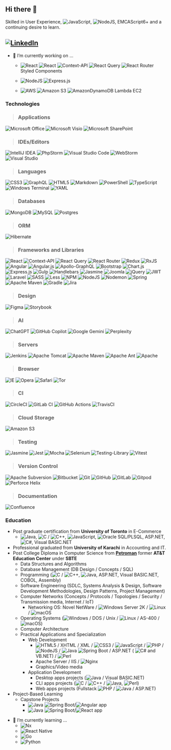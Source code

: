 ## Hi there 👋
Skilled in User Experience, ![JavaScript](https://img.shields.io/badge/javascript-%23323330.svg?flat&logo=javascript&logoColor=%23F7DF1E), ![NodeJS](https://img.shields.io/badge/node.js-6DA55F?style=flat&logo=node.js&logoColor=white), EMCAScript6+ and a continuing desire to learn.

[![LinkedIn](https://img.shields.io/badge/linkedin-%230077B5.svg?style=social-green&logo=linkedin&logoColor=white)](http://www.linkedin.com/in/syed-hussain-toronto)
---
- 🔭 I’m currently working on ...
  - ![React](https://img.shields.io/badge/react-%2320232a.svg?style=flat&logo=react&logoColor=%2361DAFB) ![React](https://img.shields.io/badge/react-%2320232a.svg?style=flat&logo=react&logoColor=%2361DAFB)
![Context-API](https://img.shields.io/badge/Context--Api-000000?style=flat&logo=react)
![React Query](https://img.shields.io/badge/-React%20Query-FF4154?style=flat&logo=react%20query&logoColor=white) 
![React Router](https://img.shields.io/badge/React_Router-CA4245?style=flat&logo=react-router&logoColor=white) Styled Components

  - ![NodeJS](https://img.shields.io/badge/node.js-6DA55F?style=flat&logo=node.js&logoColor=white) ![Express.js](https://img.shields.io/badge/express.js-%23404d59.svg?style=flat&logo=express&logoColor=%2361DAFB)
  - ![AWS](https://img.shields.io/badge/AWS-%23FF9900.svg?style=flat&logo=amazon-aws&logoColor=white) ![Amazon S3](https://img.shields.io/badge/Amazon%20S3-FF9900?style=flat&logo=amazons3&logoColor=white) ![AmazonDynamoDB](https://img.shields.io/badge/Amazon%20DynamoDB-4053D6?style=flat&logo=Amazon%20DynamoDB&logoColor=white) Lambda EC2


### Technologies
> ### Applications
![Microsoft Office](https://img.shields.io/badge/Microsoft_Office-D83B01?style=flat-square&logo=microsoft-office&logoColor=white)
![Microsoft Visio ](https://img.shields.io/badge/Microsoft_Visio-3955A3?style=flat-square&logo=microsoft-visio&logoColor=white)
![Microsoft SharePoint ](https://img.shields.io/badge/Microsoft_SharePoint-0078D4?style=flat-square&logo=microsoft-sharepoint&logoColor=white)

> ### IDEs/Editors
![IntelliJ IDEA](https://img.shields.io/badge/IntelliJIDEA-000000.svg?style=flat-square&logo=intellij-idea&logoColor=white)
![PhpStorm](https://img.shields.io/badge/phpstorm-143?style=flat-square&logo=phpstorm&logoColor=black&color=black&labelColor=darkorchid)
![Visual Studio Code](https://img.shields.io/badge/Visual%20Studio%20Code-0078d7.svg?style=flat-square&logo=visual-studio-code&logoColor=white)
![WebStorm](https://img.shields.io/badge/webstorm-143?style=flat-square&logo=webstorm&logoColor=white&color=black)
![Visual Studio](https://img.shields.io/badge/Visual%20Studio-5C2D91.svg?style=flat-square&logo=visual-studio&logoColor=white)

> ### Languages
![CSS3](https://img.shields.io/badge/css3-%231572B6.svg?style=flat-square&logo=css3&logoColor=white)
![GraphQL](https://img.shields.io/badge/-GraphQL-E10098?style=flat-square&logo=graphql&logoColor=white)
![HTML5](https://img.shields.io/badge/html5-%23E34F26.svg?style=flat-square&logo=html5&logoColor=white)
![Markdown](https://img.shields.io/badge/markdown-%23000000.svg?style=flat-square&logo=markdown&logoColor=white)
![PowerShell](https://img.shields.io/badge/PowerShell-%235391FE.svg?style=flat-square&logo=powershell&logoColor=white)
![TypeScript](https://img.shields.io/badge/typescript-%23007ACC.svg?style=flat-square&logo=typescript&logoColor=white)
![Windows Terminal](https://img.shields.io/badge/Windows%20Terminal-%234D4D4D.svg?style=flat-square&logo=windows-terminal&logoColor=white)
![YAML](https://img.shields.io/badge/yaml-%23ffffff.svg?style=flat-square&logo=yaml&logoColor=151515)

> ### Databases
![MongoDB](https://img.shields.io/badge/MongoDB-%234ea94b.svg?style=flat-square&logo=mongodb&logoColor=white)
![MySQL](https://img.shields.io/badge/mysql-4479A1.svg?style=flat-square&logo=mysql&logoColor=white)
![Postgres](https://img.shields.io/badge/postgres-%23316192.svg?style=flat-square&logo=postgresql&logoColor=white)

> ### ORM
![Hibernate](https://img.shields.io/badge/Hibernate-59666C?style=flat-square&logo=Hibernate&logoColor=white)
> ### Frameworks and Libraries
![React](https://img.shields.io/badge/react-%2320232a.svg?style=flat-square&logo=react&logoColor=%2361DAFB)
![Context-API](https://img.shields.io/badge/Context--Api-000000?style=flat-square&logo=react)
![React Query](https://img.shields.io/badge/-React%20Query-FF4154?style=flat-square&logo=react%20query&logoColor=white)
![React Router](https://img.shields.io/badge/React_Router-CA4245?style=flat-square&logo=react-router&logoColor=white)
![Redux](https://img.shields.io/badge/redux-%23593d88.svg?style=flat-square&logo=redux&logoColor=white)
![RxJS](https://img.shields.io/badge/rxjs-%23B7178C.svg?style=flat-square&logo=reactivex&logoColor=white)
![Angular](https://img.shields.io/badge/angular-%23DD0031.svg?style=flat-square&logo=angular&logoColor=white)
![Angular.js](https://img.shields.io/badge/angular.js-%23E23237.svg?style=flat-square&logo=angularjs&logoColor=white)
![Apollo-GraphQL](https://img.shields.io/badge/-ApolloGraphQL-311C87?style=flat-square&logo=apollo-graphql)
![Bootstrap](https://img.shields.io/badge/bootstrap-%238511FA.svg?style=flat-square&logo=bootstrap&logoColor=white)
![Chart.js](https://img.shields.io/badge/chart.js-F5788D.svg?style=flat-square&logo=chart.js&logoColor=white)
![Express.js](https://img.shields.io/badge/express.js-%23404d59.svg?style=flat-square&logo=express&logoColor=%2361DAFB)
![Gulp](https://img.shields.io/badge/GULP-%23CF4647.svg?style=flat-square&logo=gulp&logoColor=white)
![Handlebars](https://img.shields.io/badge/Handlebars-%23000000?style=flat-square&logo=Handlebars.js&logoColor=white)
![Jasmine](https://img.shields.io/badge/jasmine-%238A4182.svg?style=flat-square&logo=jasmine&logoColor=white)
![Joomla](https://img.shields.io/badge/joomla-%235091CD.svg?style=flat-square&logo=joomla&logoColor=white)
![jQuery](https://img.shields.io/badge/jquery-%230769AD.svg?style=flat-square&logo=jquery&logoColor=white)
![JWT](https://img.shields.io/badge/JWT-black?style=flat-square&logo=JSON%20web%20tokens)
![Laravel](https://img.shields.io/badge/laravel-%23FF2D20.svg?style=flat-square&logo=laravel&logoColor=white)
![SASS](https://img.shields.io/badge/SASS-hotpink.svg?style=flat-square&logo=SASS&logoColor=white)
![Less](https://img.shields.io/badge/less-2B4C80?style=flat-square&logo=less&logoColor=white)
![NPM](https://img.shields.io/badge/NPM-%23CB3837.svg?style=flat-square&logo=npm&logoColor=white)
![NodeJS](https://img.shields.io/badge/node.js-6DA55F?style=flat-square&logo=node.js&logoColor=white)
![Nodemon](https://img.shields.io/badge/NODEMON-%23323330.svg?style=flat-square&logo=nodemon&logoColor=%BBDEAD)
![Spring](https://img.shields.io/badge/spring-%236DB33F.svg?style=flat-square&logo=spring&logoColor=white)
![Apache Maven](https://img.shields.io/badge/Apache%20Maven-C71A36?style=flat-square&logo=Apache%20Maven&logoColor=white)
![Gradle](https://img.shields.io/badge/Gradle-02303A.svg?style=flat-square&logo=Gradle&logoColor=white)
![Jira](https://img.shields.io/badge/jira-%230A0FFF.svg?style=flat-square&logo=jira&logoColor=white)
 
> ### Design
![Figma](https://img.shields.io/badge/figma-%23F24E1E.svg?style=flat-square&logo=figma&logoColor=white)
![Storybook](https://img.shields.io/badge/-Storybook-FF4785?style=flat-square&logo=storybook&logoColor=white)

> ### AI
![ChatGPT](https://img.shields.io/badge/chatGPT-74aa9c?style=flat-square&logo=openai&logoColor=white)
![GitHub Copilot](https://img.shields.io/badge/github_copilot-8957E5?style=flat-square&logo=github-copilot&logoColor=white)
![Google Gemini](https://img.shields.io/badge/google%20gemini-8E75B2?style=flat-square&logo=google%20gemini&logoColor=white)
![Perplexity](https://img.shields.io/badge/perplexity-000000?style=flat-square&logo=perplexity&logoColor=088F8F)

> ### Servers
![Jenkins](https://img.shields.io/badge/jenkins-%232C5263.svg?style=flat-square&logo=jenkins&logoColor=white)
![Apache Tomcat](https://img.shields.io/badge/apache%20tomcat-%23F8DC75.svg?style=flat-square&logo=apache-tomcat&logoColor=black)
![Apache Maven](https://img.shields.io/badge/Apache%20Maven-C71A36?style=flat-square&logo=Apache%20Maven&logoColor=white)
![Apache Ant](https://img.shields.io/badge/Apache%20Ant-A81C7D?style=flat-square&logo=Apache%20Ant&logoColor=white)
![Apache](https://img.shields.io/badge/apache-%23D42029.svg?style=flat-square&logo=apache&logoColor=white)

> ### Browser
![IE](https://img.shields.io/badge/Internet%20Explorer-0076D6?style=flat-square&logo=Internet%20Explorer&logoColor=white)
![Opera](https://img.shields.io/badge/Opera-FF1B2D?style=flat-square&logo=Opera&logoColor=white)
![Safari](https://img.shields.io/badge/Safari-000000?style=flat-square&logo=Safari&logoColor=white)
![Tor](https://img.shields.io/badge/Tor-7D4698?style=flat-square&logo=Tor-Browser&logoColor=white)

> ### CI
![CircleCI](https://img.shields.io/badge/circle%20ci-%23161616.svg?style=flat-square&logo=circleci&logoColor=white)
![GitLab CI](https://img.shields.io/badge/gitlab%20ci-%23181717.svg?style=flat-square&logo=gitlab&logoColor=white)
![GitHub Actions](https://img.shields.io/badge/github%20actions-%232671E5.svg?style=flat-square&logo=githubactions&logoColor=white)
![TravisCI](https://img.shields.io/badge/travis%20ci-%232B2F33.svg?style=flat-square&logo=travis&logoColor=white)

> ### Cloud Storage
![Amazon S3](https://img.shields.io/badge/Amazon%20S3-FF9900?style=flat-square&logo=amazons3&logoColor=white)

> ### Testing
![Jasmine](https://img.shields.io/badge/-Jasmine-%238A4182?style=flat-square&logo=Jasmine&logoColor=white)
![Jest](https://img.shields.io/badge/-jest-%23C21325?style=flat-square&logo=jest&logoColor=white)
![Mocha](https://img.shields.io/badge/-mocha-%238D6748?style=flat-square&logo=mocha&logoColor=white)
![Selenium](https://img.shields.io/badge/-selenium-%43B02A?style=flat-square&logo=selenium&logoColor=white)
![Testing-Library](https://img.shields.io/badge/-TestingLibrary-%23E33332?style=flat-square&logo=testing-library&logoColor=white)
![Vitest](https://img.shields.io/badge/-Vitest-252529?style=flat-square&logo=vitest&logoColor=FCC72B)

> ### Version Control
![Apache Subversion](https://img.shields.io/badge/subversion-%23809CC9.svg?style=flat-square&logo=subversion&logoColor=white)
![Bitbucket](https://img.shields.io/badge/bitbucket-%230047B3.svg?style=flat-square&logo=bitbucket&logoColor=white)
![Git](https://img.shields.io/badge/git-%23F05033.svg?style=flat-square&logo=git&logoColor=white)
![GitHub](https://img.shields.io/badge/github-%23121011.svg?style=flat-square&logo=github&logoColor=white)
![GitLab](https://img.shields.io/badge/gitlab-%23181717.svg?style=flat-square&logo=gitlab&logoColor=white)
![Gitpod](https://img.shields.io/badge/gitpod-f06611.svg?style=flat-square&logo=gitpod&logoColor=white)
![Perforce Helix](https://img.shields.io/badge/-PERFORCE%20HELIX-00AEEF?style=flat-square&logo=Perforce&logoColor=white)

> ### Documentation
![Confluence](https://img.shields.io/badge/confluence-%23172BF4.svg?style=flat-square&logo=confluence&logoColor=white)
### Education
- Post graduate certification from **University of Toronto** in E-Commerce
  - ![Java](https://img.shields.io/badge/java-%23ED8B00.svg?style=plastic&logo=openjdk&logoColor=white), ![C](https://img.shields.io/badge/c-%2300599C.svg?style=plastic&logo=c&logoColor=white) / ![C++](https://img.shields.io/badge/c++-%2300599C.svg?style=plastic&logo=c%2B%2B&logoColor=white), ![JavaScript](https://img.shields.io/badge/javascript-%23323330.svg?style=plastic&logo=javascript&logoColor=%23F7DF1E), ![Oracle](https://img.shields.io/badge/Oracle-F80000?style=plastic&logo=oracle&logoColor=white) SQL/PLSQL, ASP.NET, 	![C#](https://img.shields.io/badge/c%23-%23239120.svg?style=plastic&logo=csharp&logoColor=white), Visual BASIC.NET
- Professional graduated from **University of Karachi** in Accounting and IT.
- Post College Diploma in Computer Science from [**Petroman**](https://www.linkedin.com/company/petroman-training-institute-main-campus/?originalSubdomain=pk) former **AT&T Education Center** under **SBTE**
  - Data Structures and Algorithms
  - Database Management (DB Design / Concepts / SQL)
  - Programming (![C](https://img.shields.io/badge/c-%2300599C.svg?style=plastic&logo=c&logoColor=white) / ![C++](https://img.shields.io/badge/c++-%2300599C.svg?style=plastic&logo=c%2B%2B&logoColor=white), ![Java](https://img.shields.io/badge/java-%23ED8B00.svg?style=plastic&logo=openjdk&logoColor=white), ASP.NET, Visual BASIC.NET, COBOL, Assembly)
  - Software Engineering (SDLC, Systems Analysis & Design, Software Development Methodologies, Design Patterns, Project Management)
  - Computer Networks (Concepts / Protocols / Topologies / Security / Transmission media, Internet / IoT)
    - Networking OS: Novel NetWare / ![Windows](https://img.shields.io/badge/Windows-0078D6?style=plastic&logo=windows&logoColor=white) Server 2K / ![Linux](https://img.shields.io/badge/Linux-FCC624?style=plastic&logo=linux&logoColor=black) / ![macOS](https://img.shields.io/badge/mac%20os-000000?style=plastic&logo=macos&logoColor=F0F0F0)
  - Operating Systems (![Windows](https://img.shields.io/badge/Windows-0078D6?style=plastic&logo=windows&logoColor=white) / DOS / Unix / ![Linux](https://img.shields.io/badge/Linux-FCC624?style=plastic&logo=linux&logoColor=black) / AS-400 /  ![macOS](https://img.shields.io/badge/mac%20os-000000?style=plastic&logo=macos&logoColor=F0F0F0))
  - Computer Architecture
  - Practical Applications and Specialization
    - Web Development
      - ![HTML5](https://img.shields.io/badge/html5-%23E34F26.svg?style=plastic&logo=html5&logoColor=white) / XHTML / XML / ![CSS3](https://img.shields.io/badge/css3-%231572B6.svg?style=plastic&logo=css3&logoColor=white) / ![JavaScript](https://img.shields.io/badge/javascript-%23323330.svg?style=plastic&logo=javascript&logoColor=%23F7DF1E) / ![PHP](https://img.shields.io/badge/php-%23777BB4.svg?style=plastic&logo=php&logoColor=white) / ![NodeJS](https://img.shields.io/badge/node.js-6DA55F?style=plastic&logo=node.js&logoColor=white) / ![Java](https://img.shields.io/badge/java-%23ED8B00.svg?style=plastic&logo=openjdk&logoColor=white) ![Spring](https://img.shields.io/badge/spring-%236DB33F.svg?style=plastic&logo=spring&logoColor=white) Boot / ASP.NET (	![C#](https://img.shields.io/badge/c%23-%23239120.svg?style=plastic&logo=csharp&logoColor=white) and VB.NET) / ![Perl](https://img.shields.io/badge/perl-%2339457E.svg?style=plastic&logo=perl&logoColor=white)
      - Apache Server / IIS / ![Nginx](https://img.shields.io/badge/nginx-%23009639.svg?style=plastic&logo=nginx&logoColor=white)
      - Graphics/Video media
    - Application Development
      - Desktop apps projects (![Java](https://img.shields.io/badge/java-%23ED8B00.svg?style=plastic&logo=openjdk&logoColor=white) / Visual BASIC.NET)
      - CLI apps projects (![C](https://img.shields.io/badge/c-%2300599C.svg?style=plastic&logo=c&logoColor=white) / ![C++](https://img.shields.io/badge/c++-%2300599C.svg?style=plastic&logo=c%2B%2B&logoColor=white) / ![Java](https://img.shields.io/badge/java-%23ED8B00.svg?style=plastic&logo=openjdk&logoColor=white), ![Perl](https://img.shields.io/badge/perl-%2339457E.svg?style=plastic&logo=perl&logoColor=white))
      - Web apps projects (Fullstack 	![PHP](https://img.shields.io/badge/php-%23777BB4.svg?style=plastic&logo=php&logoColor=white) / ![Java](https://img.shields.io/badge/java-%23ED8B00.svg?style=plastic&logo=openjdk&logoColor=white) / ASP.NET)
 - Project-Based Learning
      - Capstone Projects
        - ![Java](https://img.shields.io/badge/java-%23ED8B00.svg?style=plastic&logo=openjdk&logoColor=white) ![Spring](https://img.shields.io/badge/spring-%236DB33F.svg?style=plastic&logo=spring&logoColor=white) Boot/![Angular](https://img.shields.io/badge/angular-%23DD0031.svg?style=plastic&logo=angular&logoColor=white) app
        - ![Java](https://img.shields.io/badge/java-%23ED8B00.svg?style=plastic&logo=openjdk&logoColor=white) ![Spring](https://img.shields.io/badge/spring-%236DB33F.svg?style=plastic&logo=spring&logoColor=white) Boot/![React](https://img.shields.io/badge/react-%2320232a.svg?style=plastic&logo=react&logoColor=%2361DAFB) app
<!--
**afzalhussein/afzalhussein** is a ✨ _special_ ✨ repository because its `README.md` (this file) appears on your GitHub profile.

Here are some ideas to get you started:

- 🔭 I’m currently working on ...
- 🌱 I’m currently learning ...
- 👯 I’m looking to collaborate on ...
- 🤔 I’m looking for help with ...
- 💬 Ask me about ...
- 📫 How to reach me: ...
- 😄 Pronouns: ...
- ⚡ Fun fact: ...
-->
- 🌱 I’m currently learning ...
  - ![Nx](https://img.shields.io/badge/nx-143055?style=flat&logo=nx&logoColor=white)
  - ![React Native](https://img.shields.io/badge/react_native-%2320232a.svg?style=flat&logo=react&logoColor=%2361DAFB)
  - ![Go](https://img.shields.io/badge/go-%2300ADD8.svg?style=flat&logo=go&logoColor=white)
  - ![Python](https://img.shields.io/badge/python-3670A0?style=flat&logo=python&logoColor=ffdd54)
